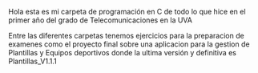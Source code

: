 Hola esta es mi carpeta de programación en C de todo lo que hice en el primer año del grado de Telecomunicaciones en la UVA

Entre las diferentes carpetas tenemos ejercicios para la preparacion de examenes como el proyecto final sobre una aplicacion para la gestion de Plantillas y Equipos deportivos donde la ultima versión y definitiva es Plantillas_V1.1.1
